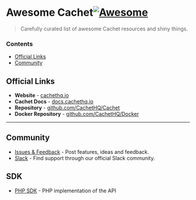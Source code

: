 # Awesome Cachet[![Awesome](https://cdn.rawgit.com/sindresorhus/awesome/d7305f38d29fed78fa85652e3a63e154dd8e8829/media/badge.svg)](https://github.com/sindresorhus/awesome)
> Carefully curated list of awesome Cachet resources and shiny things.

<!-- START doctoc generated TOC please keep comment here to allow auto update -->
<!-- DON'T EDIT THIS SECTION, INSTEAD RE-RUN doctoc TO UPDATE -->
### Contents

- [Official Links](#official-links)
- [Community](#community)

<!-- END doctoc generated TOC please keep comment here to allow auto update -->

## Official Links

- **Website** - [cachethq.io](https://cachethq.io)
- **Cachet Docs** - [docs.cachethq.io](https://docs.cachethq.io)
- **Repository** - [github.com/CachetHQ/Cachet](https://github.com/CachetHQ/Cachet)
- **Docker Repository** - [github.com/CachetHQ/Docker](https://github.com/CachetHQ/Cachet)

---

## Community

- [Issues & Feedback](https://github.com/CachetHQ/Cachet/issues) - Post features, ideas and feedback.
- [Slack](http://cachethq-slack.herokuapp.com/) - Find support through our official Slack community.

## SDK

- [PHP SDK](https://github.com/checkitonus/php-cachet-api) - PHP implementation of the API
